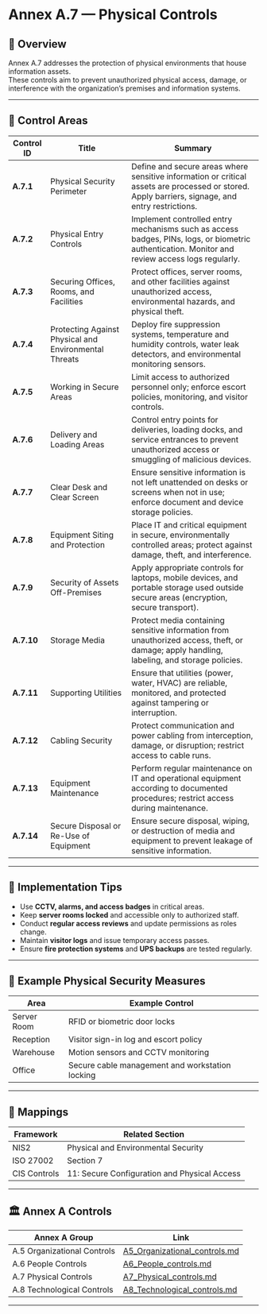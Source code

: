 # Annex A.7 — Physical Controls

## 🧭 Overview

Annex A.7 addresses the protection of physical environments that house information assets.  
These controls aim to prevent unauthorized physical access, damage, or interference with the organization’s premises and information systems.

---

## 🔑 Control Areas

| Control ID | Title | Summary |
|------------|-------|---------|
| **A.7.1** | Physical Security Perimeter | Define and secure areas where sensitive information or critical assets are processed or stored. Apply barriers, signage, and entry restrictions. |
| **A.7.2** | Physical Entry Controls | Implement controlled entry mechanisms such as access badges, PINs, logs, or biometric authentication. Monitor and review access logs regularly. |
| **A.7.3** | Securing Offices, Rooms, and Facilities | Protect offices, server rooms, and other facilities against unauthorized access, environmental hazards, and physical theft. |
| **A.7.4** | Protecting Against Physical and Environmental Threats | Deploy fire suppression systems, temperature and humidity controls, water leak detectors, and environmental monitoring sensors. |
| **A.7.5** | Working in Secure Areas | Limit access to authorized personnel only; enforce escort policies, monitoring, and visitor controls. |
| **A.7.6** | Delivery and Loading Areas | Control entry points for deliveries, loading docks, and service entrances to prevent unauthorized access or smuggling of malicious devices. |
| **A.7.7** | Clear Desk and Clear Screen | Ensure sensitive information is not left unattended on desks or screens when not in use; enforce document and device storage policies. |
| **A.7.8** | Equipment Siting and Protection | Place IT and critical equipment in secure, environmentally controlled areas; protect against damage, theft, and interference. |
| **A.7.9** | Security of Assets Off-Premises | Apply appropriate controls for laptops, mobile devices, and portable storage used outside secure areas (encryption, secure transport). |
| **A.7.10** | Storage Media | Protect media containing sensitive information from unauthorized access, theft, or damage; apply handling, labeling, and storage policies. |
| **A.7.11** | Supporting Utilities | Ensure that utilities (power, water, HVAC) are reliable, monitored, and protected against tampering or interruption. |
| **A.7.12** | Cabling Security | Protect communication and power cabling from interception, damage, or disruption; restrict access to cable runs. |
| **A.7.13** | Equipment Maintenance | Perform regular maintenance on IT and operational equipment according to documented procedures; restrict access during maintenance. |
| **A.7.14** | Secure Disposal or Re-Use of Equipment | Ensure secure disposal, wiping, or destruction of media and equipment to prevent leakage of sensitive information. |


---

## 🧠 Implementation Tips

- Use **CCTV, alarms, and access badges** in critical areas.  
- Keep **server rooms locked** and accessible only to authorized staff.  
- Conduct **regular access reviews** and update permissions as roles change.  
- Maintain **visitor logs** and issue temporary access passes.  
- Ensure **fire protection systems** and **UPS backups** are tested regularly.  

---

## 🧩 Example Physical Security Measures

| Area | Example Control |
|------|------------------|
| Server Room | RFID or biometric door locks |
| Reception | Visitor sign-in log and escort policy |
| Warehouse | Motion sensors and CCTV monitoring |
| Office | Secure cable management and workstation locking |

---

## 🔗 Mappings

| Framework | Related Section |
|------------|-----------------|
| NIS2 | Physical and Environmental Security |
| ISO 27002 | Section 7 |
| CIS Controls | 11: Secure Configuration and Physical Access |

---

## 🏛 Annex A Controls

| Annex A Group | Link |
|---------------|------|
| A.5 Organizational Controls | [A5_Organizational_controls.md](./A5_Organizational_controls.md) |
| A.6 People Controls | [A6_People_controls.md](./A6_People_controls.md) |
| A.7 Physical Controls | [A7_Physical_controls.md](./A7_Physical_controls.md) |
| A.8 Technological Controls | [A8_Technological_controls.md](./A8_Technological_controls.md) |

---
